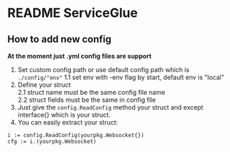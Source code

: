 # README ServiceGlue

## How to add new config

**At the moment just .yml config files are support**

1. Set custom config path or use default config path which is `./config/"env"`
1.1 set env with -env flag by start, default env is "local"
2. Define your struct  
2.1 struct name must be the same config file name  
2.2 struct fields must be the same in config file
3. Just give the `config.ReadConfig` method your struct and except interface{} which is your struct.
4. You can easily extract your struct:

```golang
i := config.ReadConfig(yourpkg.Websocket{})
cfg := i.(yourpkg.Websocket)
```